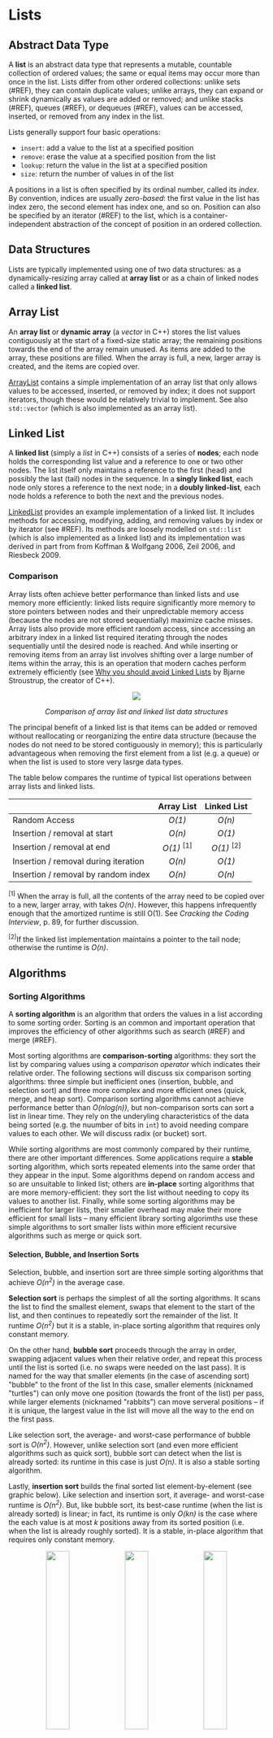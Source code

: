 # Lists

## Abstract Data Type

A **list** is an abstract data type that represents a mutable, countable collection of ordered values; the same or equal items may occur more than once in the list. Lists differ from other ordered collections: unlike sets (#REF), they can contain duplicate values; unlike arrays, they can expand or shrink dynamically as values are added or removed; and unlike stacks (#REF), queues (#REF), or dequeues (#REF), values can be accessed, inserted, or removed from any index in the list.

Lists generally support four basic operations:
* `insert`: add a value to the list at a specified position
* `remove`: erase the value at a specified position from the list
* `lookup`: return the value in the list at a specified position
* `size`: return the number of values in of the list

A positions in a list is often specified by its ordinal number, called its _index_. By convention, indices are usually _zero-based_: the first value in the list has index zero, the second element has index one, and so on. Position can also be specified by an iterator (#REF) to the list, which is a container-independent abstraction of the concept of position in an ordered collection.

## Data Structures

Lists are typically implemented using one of two data structures: as a dynamically-resizing array called at **array list** or as a chain of linked nodes called a **linked list**.

## Array List

An **array list** or **dynamic array** (a *vector* in C++) stores the list values contiguously at the start of a fixed-size static array; the remaining positions towards the end of the array remain unused. As items are added to the array, these positions are filled. When the array is full, a new, larger array is created, and the items are copied over. 

[ArrayList](#REF) contains a simple implementation of an array list that only allows values to be accessed, inserted, or removed by index; it does not support iterators, though these would be relatively trivial to implement. See also `std::vector` (which is also implemented as an array list).

## Linked List

A **linked list** (simply a *list* in C++) consists of a series of **nodes**; each node holds the corresponding list value and a reference to one or two other nodes. The list itself only maintains a reference to the first (head) and possibly the last (tail) nodes in the sequence. In a **singly linked list**, each node only stores a reference to the next node; in a **doubly linked-list**, each node holds a reference to both the next and the previous nodes.

[LinkedList](#REF) provides an example implementation of a linked list. It includes methods for accessing, modifying, adding, and removing values by index or by iterator (see #REF). Its methods are loosely modelled on `std::list` (which is also implemented as a linked list) and its implementation was derived in part from from Koffman & Wolfgang 2006, Zeil 2006, and Riesbeck 2009.

### Comparison

Array lists often achieve better performance than linked lists and use memory more efficiently: linked lists require significantly more memory to store pointers between nodes and their unpredictable memory access (because the nodes are not stored sequentially) maximize cache misses. Array lists also provide more efficient random access, since accessing an arbitrary index in a linked list required iterating through the nodes sequentially until the desired node is reached. And while inserting or removing items from an array list involves shifting over a large number of items within the array, this is an operation that modern caches perform extremely efficiently (see [Why you should avoid Linked Lists](https://www.youtube.com/watch?v=YQs6IC-vgmo) by Bjarne Stroustrup, the creator of C++).

<p align="center">
    <img src="https://s3-us-west-2.amazonaws.com/ib-assessment-tests/problem_images/array-vs-ll.png">
</p>
<p align="center">
    <em>Comparison of array list and linked list data structures</em>
</p>

The principal benefit of a linked list is that items can be added or removed without reallocating or reorganizing the entire data structure (because the nodes do not need to be stored contiguously in memory); this is particularly advantageous when removing the first element from a list (e.g. a queue) or when the list is used to store very lasrge data types.

The table below compares the runtime of typical list operations between array lists and linked lists.

|                                               | Array List            | Linked List                   |
|:----------------------------------------------|:---------------------:|:-----------------------------:|
| Random Access                                 | _O(1)_                | _O(n)_                        |
| Insertion / removal at start                  | _O(n)_                | _O(1)_                        |
| Insertion / removal at end                    | _O(1)_ <sup>[1]</sup> | _O(1)_ <sup>[2]</sup>         |
| Insertion / removal during iteration          | _O(n)_                | _O(1)_                        |
| Insertion / removal by random index                  | _O(n)_                | _O(n)_                        |

<sup>[1]</sup> When the array is full, all the contents of the array need to be copied over to a new, larger array, with takes _O(n)_. However, this happens infrequently enough that the amortized runtime is still O(1). See *Cracking the Coding Interview*, p. 89, for further discussion.

<sup>[2]</sup>If the linked list implementation maintains a pointer to the tail node; otherwise the runtime is _O(n)_.

## Algorithms

### Sorting Algorithms

A **sorting algorithm** is an algorithm that orders the values in a list according to some sorting order. Sorting is an common and important operation that improves the efficiency of other algorithms such as search (#REF) and merge (#REF).

Most sorting algorithms are **comparison-sorting** algorithms: they sort the list by comparing values using a _comparison operator_ which indicates their relative order. The following sections will discuss six comparison sorting algorithms: three simple but inefficient ones (insertion, bubble, and selection sort) and three more complex and more efficient ones (quick, merge, and heap sort). Comparison sorting algorithms cannot achieve performance better than _O(nlog(n))_, but non-comparison sorts can sort a list in linear time. They rely on the underyling characteristics of the data being sorted (e.g. the nuumber of bits in `int`) to avoid needing compare values to each other. We will discuss radix (or bucket) sort.

While sorting algorithms are most commonly compared by their runtime, there are other important differences. Some applications require a **stable** sorting algorithm, which sorts repeated elements into the same order that they appear in the input. Some algorithms depend on random access and so are unsuitable to linked list; others are **in-place** sorting algorithms that are more memory-efficient: they sort the list without needing to copy its values to another list. Finally, while some sorting algorithms may be inefficient for larger lists, their smaller overhead may make their more efficient for small lists – many efficient library sorting algorimths use these simple algorithms to sort smaller lists within more efficient recursive algorithms such as merge or quick sort.

#### Selection, Bubble, and Insertion Sorts

Selection, bubble, and insertion sort are three simple sorting algorithms that achieve _O(n<sup>2</sup>)_ in the average case.

**Selection sort** is perhaps the simplest of all the sorting algorithms. It scans the list to find the smallest element, swaps that element to the start of the list, and then continues to repeatedly sort the remainder of the list. It runtime _O(n<sup>2</sup>)_ but it is a stable, in-place sorting algorithm that requires only constant memory. 

On the other hand, **bubble sort** proceeds through the array in order, swapping adjacent values when their relative order, and repeat this process until the list is sorted (i.e. no swaps were needed on the last pass). It is named for the way that smaller elements (in the case of ascending sort) "bubble" to the front of the list In this case, smaller elements (nicknamed "turtles") can only move one position (towards the front of the list) per pass, while larger elements (nicknamed "rabbits") can move serveral positions – if it is unique, the largest value in the list will move all the way to the end on the first pass. 

Like selection sort, the average- and worst-case performance of bubble sort is _O(n<sup>2</sup>)_. However, unlike selection sort (and even more efficient algorithms such as quick sort), bubble sort can detect when the list is already sorted: its runtime in this case is just _O(n)_. It is also a stable sorting algorithm.

Lastly, **insertion sort** builds the final sorted list element-by-element (see graphic below). Like selection and insertion sort, it average- and worst-case runtime is _O(n<sup>2</sup>)_. But, like bubble sort, its best-case runtime (when the list is already sorted) is linear; in fact, its runtime is only _O(kn)_ is the case where the each value is at most _k_ positions away from its sorted position (i.e. when the list is already roughly sorted). It is a stable, in-place algorithm that requires only constant memory.

<p align="center">
    <img src="https://www.codeproject.com/KB/recipes/SortVisualization/Selection_Sort.gif" width="30%">
    <img src="https://www.codeproject.com/KB/recipes/SortVisualization/Bubble_Sort.gif" width="30%">
    <img src="https://www.codeproject.com/KB/recipes/SortVisualization/Insertion_Sort.gif" width="30%">
</p>

<p align="center">
    <em>Illustration of selection sort (left), bubble sort (center), and insertion sort (right)</em>
</p>

See #REF. #REF, and #REF.

#### Merge and Quick Sort

Merge and quick sort are two of the most efficient and widely-used sorting algorithms. Both use a divide and conquer approach to achieve _O(nlog(n))_ average runtime; but their worst-case performance, storage requirements, and stability differ

**Merge sort** breaks the list in two, recursively sorts each half of the list, and then merges the two sorted halves. In essence, the algorithm repeatedly splits the list in half until each sublist contains only a single value, and then merges these sorted sublists back together to get the final sorted list (see diagram [here](https://cdn.programiz.com/sites/tutorial2program/files/merge-sort-example_0.png)). (#REF) and (#REF) provide implementations of merge sort in C++ and Python, respectively. 

The runtime of the merge sort algorithm is _O(nlog(n))_ in the worst, best and average cases, since the list is always split in half on each recursive call. Most common implementations of merge sort do not sort in place, and so the algorithm typically requires _O(n)_ space (though there are more complicated 'in place' variants that require only a constant amount of additional space). When dealing with linked lists, it is possible to implement merge sort so that it requires only constant auxiliary space and _O(log(n))_ stack space. The basic merge sort algorithm is _stable_.

See implementations in `C++` (#REF) and `Python` (#REF).

<p align="center">
    <img src="https://www.codeproject.com/KB/recipes/SortVisualization/Merge_Sort.gif" width="30%">
    <img src="https://www.codeproject.com/KB/recipes/SortVisualization/Quick_Sort.gif" width="30%">
</p>

<p align="center">
    <em>Illustration of merge sort (left) and quick sort (right) </em>
</p>

Other other hand. **quick sort** picks a _pivot_ element from the list, reorders the elements of the array so that all the elements with values less than the pivot come before it in the list (called _partitioning_), and then recursively sorts the halves on either side of the pivot (see diagram [here](https://images.deepai.org/glossary-terms/a5228ea07c794b468efd1b7f758b9ead/Quicksort.png)).

There are several different approaches to partitioning the list. Two common ones are the Lumot and Hoare partitioning schemes:

* In the _Lomuto_ partitioning scheme, the pivot is placed at the end of the list. The algorithm then uses an index _j_ to scan linearly across the list linearly, while maintaing an index _i_ such that all values to the left of _i_ are less than the pivot and all those between _i_ and _j_ are greater than it. Before recursively sorting the partitioned lists, it swaps the pivot element with the element at index _i_. See implementation here (#REF).

* The _Hoare_ partitioning scheme starts with two indices at the opposite ends of the list. These indices move towards each other, swapping values whenever they detect an _inversion_ – a pair of elements on the wrong side of the partition – until they meet somewhere in the middle. See implementation here (#REF).

Lomuto's partitioning scheme is simple and easy to understand, but has worse performance than Hoare's partitioning scheme: it requires three times more swaps on average.

The worst-case performance of quick sort occurs when the pivot (at each step) is chosen to be the smallest or largest value in the list. In this case, there will be no elements either greater than or less than the pivot, and so one partition will be empty and the other will contain all the elements except the partition – leading to _O(n<sup>2</sup>)_ performance. This commonly occurs when the first or last element is chosen as the pivot and the list is already sorted (a relatively common use case). But this can be rectified relatively easily, such as by simply choosing to pivot about an element in the middle of the list, or by pivoting about the median element in the list (which can be retrieved in linear time). 

The average and best-case performance of quick sort is _O(nlog(n))_ – the same as merge sort – since in the average case each pivot with partition the list roughly in half. Partitioning in quick sort is in-place and requires only constant space; the recursive calls then require _O(log(n))_ space in the best and average cases and _O(n)_ space in the worst case. Quick sort is not a stable sorting algorithm.

#### Heap Sort

// TODO

#### Counting and Radix Sort

Counting and radix sort are two common non-comparison sorting algorithms. Rather than comparing the values in the list directly, they use some underlying properties of the data to sort it. This allows they to sort the list in linear time under certain circumstances: for counting sort, when the values in the list can be mapped to integer keys that have a small range of possible values; for radix sort, when the data in the list is composed using a small number of unique digits.

**Counting sort** sorts list values according to associated integer keys: each value in the list must map to an integer key. Suppose _max_ and _min_ are the maximum and minimum key values, respectively; let _k_ be the number of possible key values, where _k = max - min + 1_. Counting sort works by creating an count array of size _k_ that stores the number of occurences of each key in the list: the number of occurences of key _i_ is stored at index _i_ - min. This can then be transformed into a cumulative count array that stores the number of keys in the list less than or equal to a given key: the value at index _i_ stores the number of keys in the list less than or equal to _i + min_. We can then use this cumulative count array to place the list element into their final sorted order. The reference [here](https://www.programiz.com/dsa/counting-sort) provides a good illustration of this process.

<p align="center">
    <img src="https://cdn.programiz.com/sites/tutorial2program/files/Counting-sort-4_1.png" width="80%">
</p>

<p align="center">
    <em>Illustration of counting sort with input array, cumulative count array, and output array</em>
</p>

The performance of counting sort depends on the size of the list (_n_) and the range of integer keys (_k_). If _k_ is not known, it can be determine in linear time by scanning the list. It then takes _O(n)_ to create the count array, _O(k)_ to turn it into a cumulative count array, and _O(n)_ to use this array to create an output array, which can then be copied to the input list to produce the final sorted list.

Counting sort has best-, average-, and worst-case runtime of _O(n + k)_ and requires _O(n+ k)_ memory for the count, cumulative count, and output array. As a result, counting sort can be very efficient when the range of possible keys (_k_) is small relative to the size of the list. In this case, it runtime and memory are linear, yielding much better performance than any of the comparative sorting algorithms (which can only manage _O(nlog(n))_ at best). However, in most applications, the range of possible integer keys (e.g. a list of `int` values) is too large to make counting sort appropriate. 

Lastly, counting sort is a stable sorting algorithm. This will prove important in radix sort.

Counting sort #REF

**Radix sort** (also called **bucket sort**) is a non-comparison sorting algorithms that takes advantage of the fact that many primitive data types are represented using a finite number of unique digits such as binary bits (i.e. `0` or `1`), decimal digits (i.e. `0` to `9`), or characters (i.e. `a`, `b`, `c`, etc.). Radix sort uses this property to sort these data types without needing to directly compare them.

<p align="center">
    <img src="https://www.researchgate.net/publication/291086231/figure/fig1/AS:614214452404240@1523451545568/Simplistic-illustration-of-the-steps-performed-in-a-radix-sort-In-this-example-the.png" width="80%">
</p>

<p align="center">
    <em>Illustration of radix sort performed on three-digit decimal integers (k = 3, d = 10)</em>
</p>

Let the **radix** _d_ be the number of unique digits (e.g. two for binary digits, ten for decimal digits). In radix sort, we sort the values in the list into _d_ "buckets" by their radix; if values have more than one significant digit, we repeat this process for each digit until the list is sorted. Radix sort can be implemented to start with either the most significant digit (MSD) or least significant digit (LSD); LSD radix sort produces the order typically desired for numerical types: from smallest to largest.

There are different approach to sorting by radix. The most common is based on counting sort (#REF), where the range of integer keys is simply the radix _d_. The list can then be sorted by a given digit in _O(n + d)_. 

As a result, radix sort only requires iterating over the list once for every digit, giving a runtime of _O(k(n + d))_, where _k_ is the number of digits in the data type. Since both _k_ and _d_ are typically small, this usually reduces to linear runtime. For example, consider performing radix sort on a 32-bit integer. If we sort by binary digit, _d_ = 2 and_k_ = 32; if we sort by decimal digits, _d_ = 10 and _k_ = 10 (the maximum 32-bit integer is just over 2 trillion). Radix sort requires _O(k(n + d))_ storage and is a stable sorting algorithm.

See #REF.

#### Comparison

There are numerous resources that provide comparisons and illustrations of sorting algorithms. [Visualgo](https://visualgo.net/bn/sorting) has a simple interactive animation of all the sorting algorithms discussed above; Robert Kanasz's article on [Code Project](https://www.codeproject.com/Articles/132757/Visualization-and-Comparison-of-sorting-algorithms) provides a more detailedd discussion of a far wider range of sorting algorithms, and it the source for several of the the diagrams contained in the sections above.

Selection, bubble, and insertion sort are all simple, stable sorting algorithms with _O(n<sup>2</sup>)_ runtime. However, both bubble sort and insertion require only constant runtime in the best case (when the list is already sorted). In practice, insertion sort is the most efficient of these three algorithms because it also performs better on a list that is already substantially sorted. 

Despite their slower asymptotic runtime, all three of these algorithms sort in-place, require only constant memory, and can be faster in practice that more efficient sorting because of this lower overhead. As a result, many sorting implementations based on merge sort or quick sort use one of these algorimths (particularly insertion sort) internally to sort smaller lists.

// TODO merge sort vs quick sort vs heap sort

Merge sort: typically requires fewer comparison; more efficient if data can only be accessed sequentially (linked lists); better worst-case performance; constant store on linked lists.

Quick sort: smaller space requirement on arrays; can be more efficient if data can be randomly accessed; poor on linked lists (random access)

// TODO array vs linked list

|                               | Best-case          | Average-case       | Worst-case                        | Memory                      | Stable    |
|:------------------------------|:------------------:|:------------------:|:---------------------------------:|:---------------------------:|:---------:|
| Selection sort                | _O(n<sup>2</sup>)_ | _O(n<sup>2</sup>)_ | _O(n<sup>2</sup>)_                | _O(1)_                      | Yes       |
| Bubble sort                   | _O(n)_             | _O(n<sup>2</sup>)_ | _O(n<sup>2</sup>)_                | _O(1)_                      | Yes       |
| Insertion sort                | _O(n)_             | _O(n<sup>2</sup>)_ | _O(n<sup>2</sup>)_                | _O(1)_                      | Yes       |
| Merge sort                    | _O(nlog(n))_       | _O(nlog(n))_       | _O(nlog(n))_                      | _O(n)_ <sup>[1]</sup>       | Yes       |
| Quick sort                    | _O(nlog(n))_       | _O(nlog(n))_       | _O(n<sup>2</sup>)_ <sup>[2]</sup> | _O(log(n))_ <sup>[3]</sup>  | No        |
| Heap sort                     |                    |                    |                                   |                             |           |  
| Counting sort <sup>[4]</sup>  | _O(n + k)_         | _O(n + k)_         |  _O(n + k)_                       | _O(n + k)_                  | Yes       |
| Radix sort <sup>[5]</sup>     | _O(d(n+k))_        | _O(d(n+k))_        | _O(d(n+k))_                       | _O(d(n+k))_                 | Yes       |

<sup>[1]</sup> Typical implementation on array list. There are more complex in-place variants that require only constant space and linked list implementations that require only constant auxiliary storage and _O(nlog(n))_ stack space.

<sup>[2]</sup> Worst-case performance of merge sort occurs when the pivot is always chosen to be the largest or smallest remaining value, such that the size of the list is only reduced by one on each pass.

<sup>[3]</sup> Average case. In the worst-case, required _O(n)_ storage space (see note above).

<sup>[4]</sup> _k_ is the range of integer key values.

<sup>[4]</sup> _k_ is the radix (the number of unique digits) and _d_ is the number of digits per value

### Searching Algorithms

// TODO

#### Linear Search

// TODO

#### Binary Search

// TODO

#### Comparison

// TODO

## Examples and Problems

* Data Structures:
    * Array list
    * Linked list

* Algorithms:
    * Sorting:
        * Selection sort (#REF)
        * Bubble sort (#REF)
        * Insertion sort (#REF)
        * Merge sort (#REF)
        * Quick sort (#REF)
        * Heap sort (#REF)
        * Counting sort (#REF)
        * Radix sort (#REF)
    * Searching

* _Cracking the Coding Interview_:
    * Chapter 2 - Linked Lists:
        * 2.1 Remove Duplicates (#REF)
        * 2.2 Return Kth to Last (#REF)
        * 2.3 Delete Middle Node (#REF)
        * 2.4 Partition (#REF)
        * 2.5 Sum Lists (#REF)
        * 2.6 Palindrome (#REF)
        * 2.7 Intersection (#REF)
        * 2.8 Loop Detection (#REF)
    * Chapter 10: Sorting and Searching
        * 10.2 Group Anagrams (#REF)
        * 10.4 Sorted Search, No Size (#REF)

## References

Koffman, Elliot B., and Paul A. T. Wolfgang. _Objects, Abstraction, Data Structures and Design Using C++_. Hoboken, NJ: John Wiley &amp; Sons, 2006.

McDowell, Gayle Lakkmann. _Cracking the Coding Interview_. 6th ed. Palo Alto, CA: CareerCup, 2016.

“Counting Sort Algorithm.” Learn DS &amp; Algorithms. Programiz. Accessed June 30, 2020. https://www.programiz.com/dsa/counting-sort.

“Radix Sort Algorithm.” Learn DS &amp; Algorithms. Programiz. Accessed June 30, 2020. https://www.programiz.com/dsa/radix-sort.

Robert, Kanasz. “Visualization and Comparison of Sorting Algorithms in C#.” CodeProject, December 14, 2010. https://www.codeproject.com/Articles/132757/Visualization-and-Comparison-of-sorting-algorithms.


